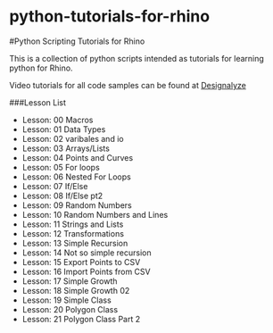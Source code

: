 python-tutorials-for-rhino
==========================

#Python Scripting Tutorials for Rhino

This is a collection of python scripts intended as tutorials for learning python for Rhino.

Video tutorials for all code samples can be found at [Designalyze](http://www.designalyze.com)


###Lesson List
* Lesson: 00	Macros
* Lesson: 01	Data Types
* Lesson: 02	varibales and io
* Lesson: 03	Arrays/Lists
* Lesson: 04	Points and Curves 
* Lesson: 05	For loops
* Lesson: 06	Nested For Loops
* Lesson: 07	If/Else
* Lesson: 08	If/Else pt2
* Lesson: 09	Random Numbers
* Lesson: 10	Random Numbers and Lines
* Lesson: 11	Strings and Lists
* Lesson: 12	Transformations
* Lesson: 13	Simple Recursion
* Lesson: 14	Not so simple recursion
* Lesson: 15	Export Points to CSV
* Lesson: 16	Import Points from CSV
* Lesson: 17	Simple Growth
* Lesson: 18	Simple Growth 02
* Lesson: 19 	Simple Class
* Lesson: 20	Polygon Class
* Lesson: 21	Polygon Class Part 2

